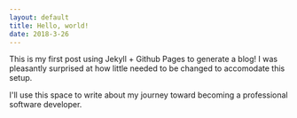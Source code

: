```yaml
---
layout: default
title: Hello, world!
date: 2018-3-26
---
```


This is my first post using Jekyll + Github Pages to generate a blog! I was pleasantly surprised at how little needed to be changed to accomodate this setup.

I'll use this space to write about my journey toward becoming a professional software developer.